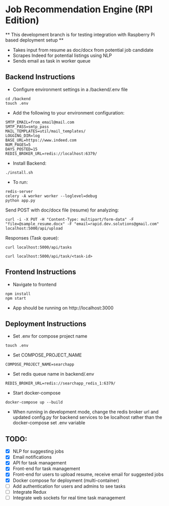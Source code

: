 # Job Recommendation Engine (RPI Edition)
** This development branch is for testing integration with Raspberry Pi based deployment setup **
- Takes input from resume as doc/docx from potential job candidate
- Scrapes Indeed for potential listings using NLP
- Sends email as task in worker queue
## Backend Instructions
- Configure environment settings in a /backend/.env file
```
cd /backend
touch .env
```
- Add the following to your environment configuration:
```
SMTP_EMAIL=from_email@mail.com
SMTP_PASS=smtp_pass
MAIL_TEMPLATES=util/mail_templates/
LOGGING_DIR=log
BASE_URL=https://www.indeed.com
NUM_PAGES=5
DAYS_POSTED=15
REDIS_BROKER_URL=redis://localhost:6379/
```
- Install Backend:
```
./install.sh
```
- To run:
```
redis-server
celery -A worker worker --loglevel=debug
python app.py
```
Send POST with doc/docx file (resume) for analyzing:
```
curl -i -X PUT -H "Content-Type: multipart/form-data" -F "file=@sample_resume.docx" -F "email=rapid.dev.solutions@gmail.com" localhost:5000/api/upload
```
Responses (Task queue):
```
curl localhost:5000/api/tasks
``` 
```
curl localhost:5000/api/task/<task-id>
```

## Frontend Instructions
- Navigate to frontend
```
npm install
npm start
```
- App should be running on http://localhost:3000

## Deployment Instructions
- Set .env for compose project name
```
touch .env
```
- Set COMPOSE_PROJECT_NAME
```
COMPOSE_PROJECT_NAME=searchapp
```
- Set redis queue name in backend/.env
```
REDIS_BROKER_URL=redis://searchapp_redis_1:6379/
```
- Start docker-compose
```
docker-compose up --build
```
- When running in development mode, change the redis broker url and updated config.py for backend services to be localhost rather than the docker-compose set .env variable

## TODO:
 * [x] NLP for suggesting jobs
 * [x] Email notifications
 * [x] API for task management 
 * [X] Front-end for task management
 * [X] Front-end for users to upload resume, receive email for suggested jobs
 * [X] Docker compose for deployment (multi-container)
 * [ ] Add authentication for users and admins to see tasks
 * [ ] Integrate Redux
 * [ ] Integrate web sockets for real time task management
